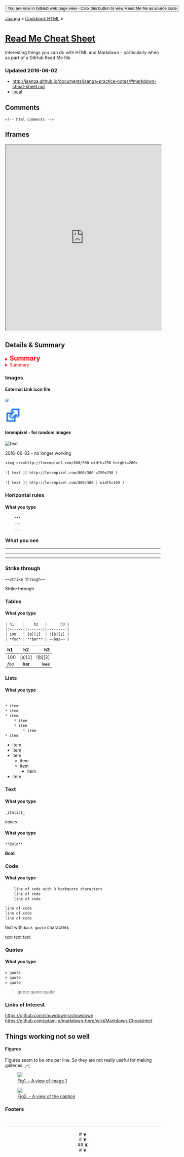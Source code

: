 <span style=display:none; >
[You are now in GitHub source code view - click this link to view Read Me file as a web page]
( http://jaanga.github.io/documents/jaanga-practice-notes/ "View file as a web page." ) </span>
<input type=button onclick=window.location.href='https://github.com/jaanga/jaanga.github.io/tree/master/documents/jaanga-practice-notes/'; value='You are now in GitHub web page view - Click this button to view Read Me file as source code' />

[Jaanga]( http://jaanga.github.io ) » [Cookbook HTML]( http://jaanga.github.io/documents/  ) » 

[Read Me Cheat Sheet]( ./index.html#readme-cheat-sheet.md )
===

Interesting things you can do with HTML and Markdown - particularly when as part of a GitHub Read Me file.



### Updated 2016-06-02

* http://jaanga.github.io/documents/jaanga-practice-notes/#markdown-cheat-sheet.md
* [local]( ./index.html#markdown-cheat-sheet.md )


## Comments


	<!-- html comments -->


## Iframes

<iframe class=ifr src=http://example.com/ width=100% height=600px ><img src=http://lorempixel.com/800/600 ></iframe>

## Details & Summary

<details>
<summary><h2 style=display:inline-block;margin:0;padding:0; >Summary</h2></summary>
Thing Details Details Details Details Details
</details>

<details>
>>>>>>> origin/master
<summary>Summary</summary>
Thing Details Details Details Details Details
</details>



### Images

#### External Link icon file

![External Link Icon]( ../files/Icon_External_Link.png )  

<img src=../files/Icon_External_Link.png width="50" height="50" >


#### lorempixel - for random images

![ text ]( http://lorempixel.com/800/300 )


2016-06-02 - no longer working

	<img src=http://lorempixel.com/800/300 width=250 height=200>

	![ text ]( http://lorempixel.com/800/300 =250x250 )

	![ text ]( http://lorempixel.com/800/300 | width=100 )

 
### Horizontal rules

#### What you type
```
	***
	---
	___
```

### What you see

***

---

___



### Strike through

```
~~Strike through~~
```
~~Strike through~~



### Tables

#### What you type

```
| h1    |    h2   |      h3 |
|:------|:-------:|--------:|
| 100   | [a][1]  | ![b][2] |
| *foo* | **bar** | ~~baz~~ |
```

| h1    |    h2   |      h3 |
|:------|:-------:|--------:|
| 100   | [a][1]  | ![b][2] |
| *foo* | **bar** | ~~baz~~ |

### Lists

#### What you type
```

* item
* item
* item
	* item
	* item
		* item
* item

```
* item
* item
* item
	* item
	* item
		* item
* item


### Text

#### What you type
	_italics_

_italics_

#### What you type

	**Bold**

**Bold**


### Code

#### What you type

```
	line of code with 3 backquote characters
	line of code 
	line of code
```

	line of code
	line of code 
	line of code

text with `back quote` characters

text text text


### Quotes

#### What you type

```
> quote
> quote
> quote
```

> quote
> quote
> quote


### Links of Interest

https://github.com/showdownjs/showdown  
https://github.com/adam-p/markdown-here/wiki/Markdown-Cheatsheet

<!--
http://google.com
-->

## Things working not so well


#### Figures

Figures seem to be one per line. So they are not really useful for making galleries. ;-(

<figure>
<a href=http://google.com >
<img src="http://lorempixel.com/200/200/" >
<figcaption>Fig1. - A view of image 1</figcaption>
<a>
</figure>

<figure >
<a href=http://google.com ><img src="http://lorempixel.com/200/200/" >
<figcaption>Fig2. - A view of the caption</figcaption>
</a>
</figure>



### Footers

<br>

***

<center title="dingbat" >
# <a href=javascript:window.scrollTo(0,0); style=text-decoration:none; >❦</a>
</center>

<center title="dingbat" >
# <span onclick=window.scrollTo(0,0); style=cursor:pointer; >❦</span>
</center>

<center title="dingbat" >
## <a href=javascript:content.scrollTop=0; >❦</a>
</center>

<center title="dingbat" >
# <a href=javascript:window.scrollTop=0; style=text-decoration:none; >❦</a>
</center>

<style>

summary { color: red; }

</style>